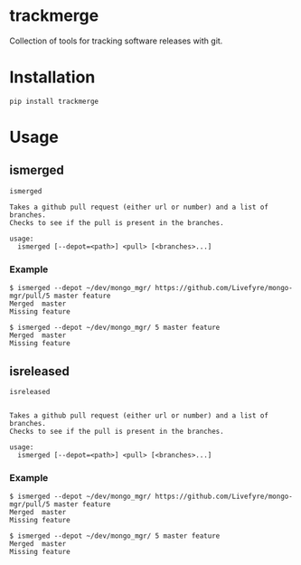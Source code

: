 # trackmerge

Collection of tools for tracking software releases with git.

# Installation

```
pip install trackmerge
```

# Usage

## ismerged
```
ismerged

Takes a github pull request (either url or number) and a list of branches.
Checks to see if the pull is present in the branches.

usage:
  ismerged [--depot=<path>] <pull> [<branches>...]
```

### Example
```
$ ismerged --depot ~/dev/mongo_mgr/ https://github.com/Livefyre/mongo-mgr/pull/5 master feature
Merged  master
Missing feature
```
```
$ ismerged --depot ~/dev/mongo_mgr/ 5 master feature
Merged  master
Missing feature
```

## isreleased
```
isreleased


Takes a github pull request (either url or number) and a list of branches.
Checks to see if the pull is present in the branches.

usage:
  ismerged [--depot=<path>] <pull> [<branches>...]
```

### Example
```
$ ismerged --depot ~/dev/mongo_mgr/ https://github.com/Livefyre/mongo-mgr/pull/5 master feature
Merged  master
Missing feature
```
```
$ ismerged --depot ~/dev/mongo_mgr/ 5 master feature
Merged  master
Missing feature
```
